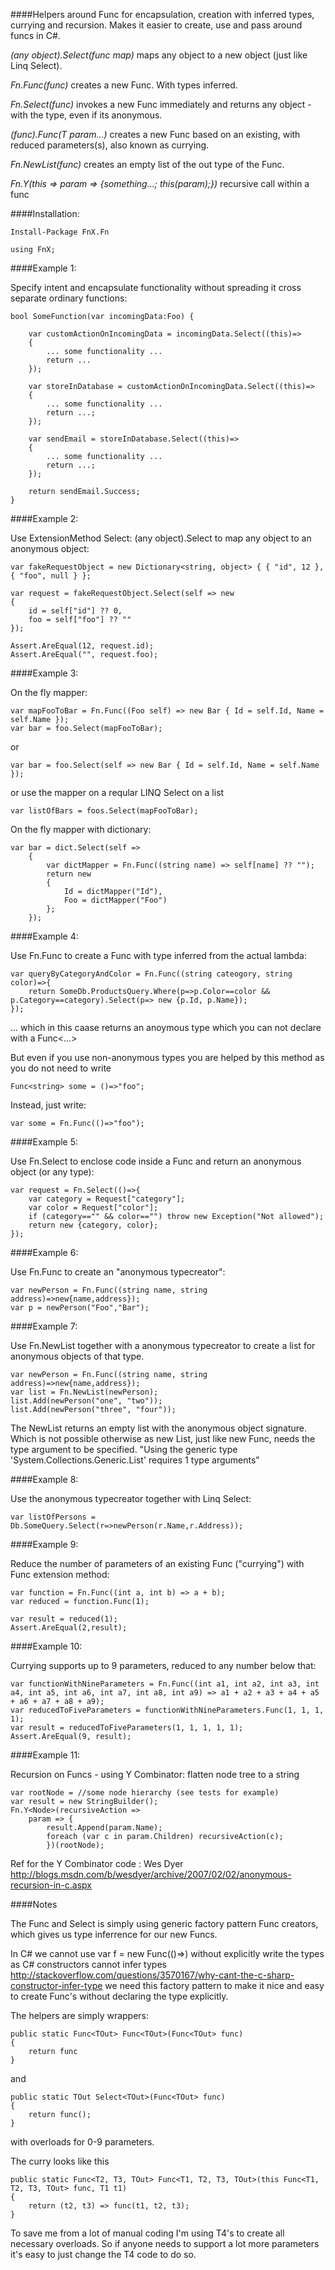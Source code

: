 ####Helpers around Func for encapsulation, creation with inferred types, currying and recursion. Makes it easier to create, use and pass around funcs in C#.

*(any object).Select(func map)* maps any object to a new object (just like Linq Select).

*Fn.Func(func)* creates a new Func. With types inferred.

*Fn.Select(func)* invokes a new Func immediately and returns any object - with the type, even if its anonymous.

*(func).Func(T param...)* creates a new Func based on an existing, with reduced parameters(s), also known as currying.

*Fn.NewList(func)* creates an empty list of the out type of the Func.

*Fn.Y(this => param => {something...; this(param);})* recursive call within a func

####Installation:

	Install-Package FnX.Fn

	using FnX;


####Example 1:

Specify intent and encapsulate functionality without spreading it cross separate ordinary functions:

    bool SomeFunction(var incomingData:Foo) {
    
	    var customActionOnIncomingData = incomingData.Select((this)=> 
	    {
	    	... some functionality ...
	    	return ...
	    });
	    
	    var storeInDatabase = customActionOnIncomingData.Select((this)=>
	    {
	    	... some functionality ...
	    	return ...;
	    });
	    
	    var sendEmail = storeInDatabase.Select((this)=>
	    {
	    	... some functionality ...
	    	return ...;
	    });
	    
	    return sendEmail.Success;
    }
    

####Example 2:

Use ExtensionMethod Select: (any object).Select to map any object to an anonymous object:

    var fakeRequestObject = new Dictionary<string, object> { { "id", 12 }, { "foo", null } };

    var request = fakeRequestObject.Select(self => new
    {
        id = self["id"] ?? 0,
        foo = self["foo"] ?? ""
    });

    Assert.AreEqual(12, request.id);
    Assert.AreEqual("", request.foo);

####Example 3:

On the fly mapper:

    var mapFooToBar = Fn.Func((Foo self) => new Bar { Id = self.Id, Name = self.Name });
    var bar = foo.Select(mapFooToBar);

or

    var bar = foo.Select(self => new Bar { Id = self.Id, Name = self.Name });
    
    
or use the mapper on a reqular LINQ Select on a list

    var listOfBars = foos.Select(mapFooToBar);

On the fly mapper with dictionary:

    var bar = dict.Select(self =>
        {
            var dictMapper = Fn.Func((string name) => self[name] ?? "");
            return new
            {
                Id = dictMapper("Id"),
                Foo = dictMapper("Foo")
            };
        });

####Example 4:

Use Fn.Func to create a Func with type inferred from the actual lambda:

	var queryByCategoryAndColor = Fn.Func((string cateogory, string color)=>{
		return SomeDb.ProductsQuery.Where(p=>p.Color==color && p.Category==category).Select(p=> new {p.Id, p.Name});
	});
	
... which in this caase returns an anoymous type which you can not declare with a Func<...>

But even if you use non-anonymous types you are helped by this method as you do not need to write

	Func<string> some = ()=>"foo";
	
Instead, just write:

	var some = Fn.Func(()=>"foo");

####Example 5:

Use Fn.Select to enclose code inside a Func and return an anonymous object (or any type):

	var request = Fn.Select(()=>{
		var category = Request["category"];
		var color = Request["color"];
		if (category=="" && color=="") throw new Exception("Not allowed");
		return new {category, color};
	});

####Example 6:

Use Fn.Func to create an "anonymous typecreator":

	var newPerson = Fn.Func((string name, string address)=>new{name,address});
	var p = newPerson("Foo","Bar");

####Example 7:

Use Fn.NewList together with a anonymous typecreator to create a list for anonymous objects of that type.

	var newPerson = Fn.Func((string name, string address)=>new{name,address});
	var list = Fn.NewList(newPerson);
	list.Add(newPerson("one", "two"));
	list.Add(newPerson("three", "four"));

The NewList returns an empty list with the anonymous object signature. Which is not possible otherwise as new List, just like new Func, needs the type argument to be specified.
"Using the generic type 'System.Collections.Generic.List<T>' requires 1 type arguments"

####Example 8:

Use the anonymous typecreator together with Linq Select:

	var listOfPersons = Db.SomeQuery.Select(r=>newPerson(r.Name,r.Address));

####Example 9:

Reduce the number of parameters of an existing Func ("currying") with Func extension method:

	var function = Fn.Func((int a, int b) => a + b);
    var reduced = function.Func(1);

    var result = reduced(1);
    Assert.AreEqual(2,result);

####Example 10:

Currying supports up to 9 parameters, reduced to any number below that:

    var functionWithNineParameters = Fn.Func((int a1, int a2, int a3, int a4, int a5, int a6, int a7, int a8, int a9) => a1 + a2 + a3 + a4 + a5 + a6 + a7 + a8 + a9);
    var reducedToFiveParameters = functionWithNineParameters.Func(1, 1, 1, 1);
    var result = reducedToFiveParameters(1, 1, 1, 1, 1);
    Assert.AreEqual(9, result);


####Example 11:

Recursion on Funcs - using Y Combinator: flatten node tree to a string

    var rootNode = //some node hierarchy (see tests for example)
    var result = new StringBuilder();
    Fn.Y<Node>(recursiveAction => 
        param => { 
            result.Append(param.Name); 
            foreach (var c in param.Children) recursiveAction(c); 
            })(rootNode);
            
Ref for the Y Combinator code : Wes Dyer http://blogs.msdn.com/b/wesdyer/archive/2007/02/02/anonymous-recursion-in-c.aspx            

####Notes

The Func and Select is simply using generic factory pattern Func creators, which gives us type inferrence for our new Funcs.

In C# we cannot use var f = new Func(()=>) without explicitly write the types as C# constructors cannot infer types http://stackoverflow.com/questions/3570167/why-cant-the-c-sharp-constructor-infer-type we need this factory pattern to make it nice and easy to create Func's without declaring the type explicitly. 

The helpers are simply wrappers:

	public static Func<TOut> Func<TOut>(Func<TOut> func)
	{
		return func
	}

and 

    public static TOut Select<TOut>(Func<TOut> func)
    {
        return func();
    }

with overloads for 0-9 parameters.

The curry looks like this

	public static Func<T2, T3, TOut> Func<T1, T2, T3, TOut>(this Func<T1, T2, T3, TOut> func, T1 t1)
    {
        return (t2, t3) => func(t1, t2, t3);
    }

To save me from a lot of manual coding I'm using T4's to create all necessary overloads. So if anyone needs to support a lot more parameters it's easy to just change the T4 code to do so.
